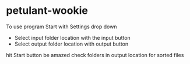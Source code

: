 # petulant-wookie
To use program
Start with Settings drop down
- Select input folder location with the input button
- Select output folder location with output button

hit Start button
be amazed
check folders in output location for sorted files
